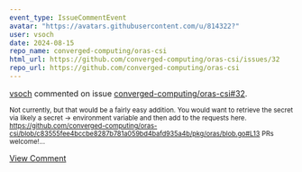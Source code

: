 ```yaml
---
event_type: IssueCommentEvent
avatar: "https://avatars.githubusercontent.com/u/814322?"
user: vsoch
date: 2024-08-15
repo_name: converged-computing/oras-csi
html_url: https://github.com/converged-computing/oras-csi/issues/32
repo_url: https://github.com/converged-computing/oras-csi
---
```


<a href='https://github.com/vsoch' target='_blank'>vsoch</a> commented on issue <a href='https://github.com/converged-computing/oras-csi/issues/32' target='_blank'>converged-computing/oras-csi#32</a>.

<small>Not currently, but that would be a fairly easy addition. You would want to retrieve the secret via likely a secret -> environment variable and then add to the requests here. https://github.com/converged-computing/oras-csi/blob/c83555fee4bccbe8287b781a059bd4bafd935a4b/pkg/oras/blob.go#L13 PRs welcome!...</small>

<a href='https://github.com/converged-computing/oras-csi/issues/32' target='_blank'>View Comment</a>